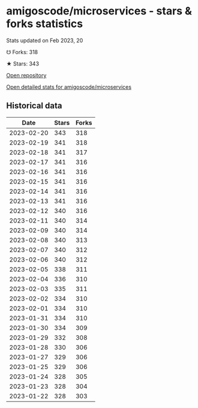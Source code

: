 # amigoscode/microservices - stars & forks statistics

Stats updated on Feb 2023, 20

☋ Forks: 318

★ Stars: 343

[Open repository](https://github.com/amigoscode/microservices)

[Open detailed stats for amigoscode/microservices](https://reviewgithub.com/rep/amigoscode/microservices)

## Historical data
| Date | Stars | Forks |
|------|-------|-------|
| 2023-02-20 | 343 | 318 | 
| 2023-02-19 | 341 | 318 | 
| 2023-02-18 | 341 | 317 | 
| 2023-02-17 | 341 | 316 | 
| 2023-02-16 | 341 | 316 | 
| 2023-02-15 | 341 | 316 | 
| 2023-02-14 | 341 | 316 | 
| 2023-02-13 | 341 | 316 | 
| 2023-02-12 | 340 | 316 | 
| 2023-02-11 | 340 | 314 | 
| 2023-02-09 | 340 | 314 | 
| 2023-02-08 | 340 | 313 | 
| 2023-02-07 | 340 | 312 | 
| 2023-02-06 | 340 | 312 | 
| 2023-02-05 | 338 | 311 | 
| 2023-02-04 | 336 | 310 | 
| 2023-02-03 | 335 | 311 | 
| 2023-02-02 | 334 | 310 | 
| 2023-02-01 | 334 | 310 | 
| 2023-01-31 | 334 | 310 | 
| 2023-01-30 | 334 | 309 | 
| 2023-01-29 | 332 | 308 | 
| 2023-01-28 | 330 | 306 | 
| 2023-01-27 | 329 | 306 | 
| 2023-01-25 | 329 | 306 | 
| 2023-01-24 | 328 | 305 | 
| 2023-01-23 | 328 | 304 | 
| 2023-01-22 | 328 | 303 | 

